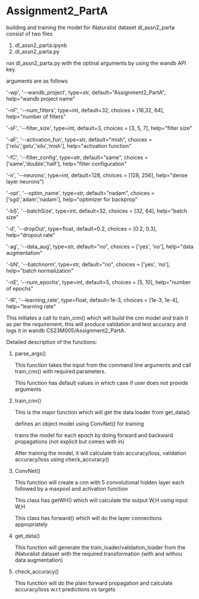 # Assignment2_PartA
building and training the model for iNaturalist dataset
dl_assn2_parta consist of two files
1. dl_assn2_parta.ipynb
2. dl_assn2_parta.py

run dl_assn2_parta.py with the optinal arguments by using the wandb API key.

arguments are as follows

'-wp', '--wandb_project', type=str, default="Assignment2_PartA", help="wandb project name"

'-nF', '--num_filters', type=int, default=32, choices = [16,32, 64], help="number of filters"

'-sF', '--filter_size', type=int, default=3, choices = [3, 5, 7], help="filter size"

'-aF', '--activation_fun', type=str, default="mish", choices = ['relu','gelu','silu','mish'], help="activation function"

 '-fC', '--filter_config', type=str, default="same", choices = ['same','double','half'], help="filter configuration"
 
'-n', '--neurons', type=int, default=128, choices = [128, 256], help="dense layer neurons")

'-opt', '--optim_name', type=str, default="nadam", choices = ['sgd','adam','nadam'], help="optimizer for backprop"

'-bS', '--batchSize', type=int, default=32, choices = [32, 64], help="batch size"

'-d', '--dropOut', type=float, default=0.2, choices = [0.2, 0.3], help="dropout rate"

'-ag', '--data_aug', type=str, default="no", choices = ['yes', 'no'], help="data augmentation"

'-bN', '--batchnorm', type=str, default="no", choices = ['yes', 'no'], help="batch normalization"

'-nE', '--num_epochs', type=int, default=5, choices = [5, 10], help="number of epochs"

'-lR', '--learning_rate', type=float, default=1e-3, choices = [1e-3, 1e-4], help="learning rate"
   
    
    
This initiates a call to train_cnn() which will build the cnn model and train it as per the requirement, this will produce validation and test accuracy and logs it in wandb CS23M005/Assignment2_PartA.

Detailed description of the functions:
1. parse_args()
   
     This function takes the input from the command line arguments and call train_cnn() with required parameters.
   
     This function has default values in which case if user does not provide arguments
   
3. train_cnn()
   
     This is the major function which will get the data loader from get_data()
   
     defines an object model using ConvNet() for training
   
     trains the model for each epoch by doing forward and backward propagations (not explicit but comes with in)
   
     After training the model, it will calculate train accuracy/loss, validation accuracy/loss using check_accuracy()
   
5. ConvNet()
   
     This function will create a cnn with 5 convolutional hidden layer each followed by a maxpool and activation function
   
     This class has getWH() which will calculate the output W,H using input W,H

     This class has forward() which will do the layer connections appropriately

   
7. get_data()
   
     This function will generate the train_loader/validation_loader from the iNaturalist dataset with the required
   transformation (with and withou data augmentation)
   
8. check_accuracy()
    
     This function will do the plain forward propagation and calculate accuracy/loss w.r.t predictions vs targets
